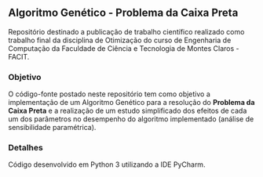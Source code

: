 ## Algoritmo Genético - Problema da Caixa Preta

Repositório destinado a publicação de trabalho científico realizado como trabalho final da disciplina de Otimização do curso de Engenharia de Computação da Faculdade de Ciência e Tecnologia de Montes Claros - FACIT.

### Objetivo

O código-fonte postado neste repositório tem como objetivo a implementação de um Algoritmo Genético para a resolução do **Problema da Caixa Preta** e a realização de um estudo simplificado dos efeitos de cada um dos parâmetros no desempenho do algoritmo implementado (análise de sensibilidade paramétrica).

### Detalhes

Código desenvolvido em Python 3 utilizando a IDE PyCharm.
